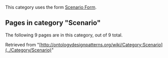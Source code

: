 This category uses the form [Scenario Form](http://ontologydesignpatterns.org/wiki/Form:Scenario_Form "Form:Scenario Form").





## Pages in category "Scenario"


The following 9 pages are in this category, out of 9 total.




Retrieved from "[http://ontologydesignpatterns.org/wiki/Category:Scenario](../Category/Scenario)"